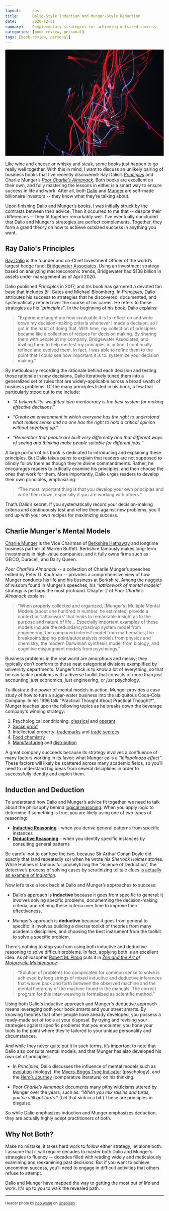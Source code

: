 ```yaml
---
layout:     post
title:      Dalio-Style Induction and Munger-Style Deduction
date:       2020-12-31
summary:    Complementary strategies for achieving outsized success.
categories: [book-review, personal]
tags: [book-review, personal]
---
```


<img src = "/assets/images/hao-wang-pVq6YhmDPtk-unsplash.jpg">

Like wine and cheese or whisky and steak, some books just happen to go really well together. With this in mind, I want to discuss an unlikely pairing of business books that I’ve recently discovered: Ray Dalio’s [_Principles_](https://www.amazon.com/Principles-Life-Work-Ray-Dalio/dp/1501124021/ref=sr_1_1?dchild=1&keywords=principles&qid=1609282164&sr=8-1) and Charlie Munger’s [_Poor Charlie’s Almanack_](https://www.amazon.com/Poor-Charlies-Almanack-Charles-Expanded/dp/1578645018/ref=sr_1_1?dchild=1&keywords=poor+charlie%27s+almanack&qid=1609282200&sr=8-1). Both books are excellent on their own, and fully mastering the lessons in either is a smart way to ensure success in life and work. After all, both [Dalio](https://www.forbes.com/profile/ray-dalio/) and [Munger](https://www.forbes.com/profile/charles-munger/?sh=277fc78d697a) are self-made billionaire investors -- they know what they’re talking about.

Upon finishing Dalio and Munger’s books, I was initially struck by the contrasts between their advice. Then it occurred to me that -- despite their differences -- they fit together remarkably well. I’ve eventually concluded that Dalio and Munger’s strategies are perfect complements. Together, they form a grand theory on how to achieve outsized success in anything you want.

## Ray Dalio's Principles

[Ray Dalio](https://en.wikipedia.org/wiki/Ray_Dalio) is the founder and co-Chief Investment Officer of the world’s largest hedge fund: [Bridgewater Associates](https://en.wikipedia.org/wiki/Bridgewater_Associates). Using an investment strategy based on analyzing macroeconomic trends, Bridgewater had $138 billion in assets under management as of April 2020.

Dalio published _Principles_ in 2017, and his book has garnered a devoted fan base that includes Bill Gates and Michael Bloomberg. In _Principles_, Dalio attributes his success to strategies that he discovered, documented, and systematically refined over the course of his career. He refers to these strategies as his _“principles”_. In the beginning of his book, Dalio explains:

>“Experience taught me how invaluable it is to reflect on and write down my decision-making criteria whenever I made a decision, so I got in the habit of doing that. With time, my collection of principles became like a collection of recipes for decision making. By sharing them with people at my company, Bridgewater Associates, and inviting them to help me test my principles in action, I continually refined and evolved them. In fact, I was able to refine them to the point that I could see how important it is to: systemize your decision making.”

By meticulously recording the rationale behind each decision and testing those rationale in new decisions, Dalio iteratively tuned them into a generalized set of rules that are widely-applicable across a broad swath of business problems. Of the many principles listed in his book, a few that particularly stood out to me include:

* _“A believability-weighted idea meritocracy is the best system for making effective decisions.”_

* _“Create an environment in which everyone has the right to understand what makes sense and no one has the right to hold a critical opinion without speaking up.”_

* _“Remember that people are built very differently and that different ways of seeing and thinking make people suitable for different jobs.”_

A large portion of his book is dedicated to introducing and explaining these principles. But Dalio takes pains to explain that readers are not supposed to blindly follow them as though they’re divine commandments. Rather, he encourages readers to critically examine his principles, and then choose the ones that work for them. More importantly, Dalio urges readers to develop their own principles, emphasizing:

> “The most important thing is that you develop your own principles and write them down, especially if you are working with others.”

That’s Dalio’s secret. If you systematically record your decision-making criteria and continuously test and refine them against new problems, you’ll end up with your own recipes for maximizing success.

## Charlie Munger's Mental Models

[Charlie Munger](https://en.wikipedia.org/wiki/Charlie_Munger) is the Vice Chairman of [Berkshire Hathaway](https://en.wikipedia.org/wiki/Berkshire_Hathaway) and longtime business partner of Warren Buffett. Berkshire famously makes long-term investments in high-value companies, and it fully owns firms such as GEICO, Duracell, and Dairy Queen.

_Poor Charlie’s Almanack_ -- a collection of Charlie Munger’s speeches edited by Peter D. Kaufman -- provides a comprehensive view of how Munger conducts his life and his business at Berkshire. Among the nuggets of wisdom found in Munger’s speeches, his _“latticework of mental models”_ strategy is perhaps the most profound. Chapter 2 of _Poor Charlie’s Almanack_ explains:

> “When properly collected and organized, [Munger’s] Multiple Mental Models (about one hundred in number, he estimates) provide a context or ‘latticework’ that leads to remarkable insight as to the purpose and nature of life… Especially important examples of these models include the redundancy/backup system model from engineering, the compound interest model from mathematics, the breakpoint/tipping-point/autocatalysis models from physics and chemistry, the modern Darwinian synthesis model from biology, and cognitive misjudgment models from psychology.”

Business problems in the real world are amorphous and messy; they typically don’t conform to those neat categorical divisions exemplified by university departments. Munger’s trick is to know a lot of everything, so that he can tackle problems with a diverse toolkit that consists of more than _just_ accounting, _just_ economics, _just_ engineering, or _just_ psychology.

To illustrate the power of mental models in action, Munger provides a case study of how to turn a sugar-water business into the ubiquitous Coca-Cola Company. In his 1996 talk “Practical Thought About Practical Thought?”, Munger touches upon the following topics as he breaks down the beverage company's winning strategy:

1. Psychological conditioning: [classical](https://en.wikipedia.org/wiki/Classical_conditioning) and [operant](https://en.wikipedia.org/wiki/Operant_conditioning)
2. [Social proof](https://en.wikipedia.org/wiki/Social_proof)
3. Intellectual property: [trademarks](https://en.wikipedia.org/wiki/Trademark) and [trade secrecy](https://en.wikipedia.org/wiki/Trade_secret)
4. [Food chemistry](https://en.wikipedia.org/wiki/Food_chemistry)
5. [Manufacturing](https://en.wikipedia.org/wiki/Manufacturing) and [distribution](https://en.wikipedia.org/wiki/Food_distribution)

A great company succeeds because its strategy involves a confluence of many factors working in its favor: what Munger calls a _“lollapalooza effect”_. These factors will likely be scattered across many academic fields, so you’ll need to understand big ideas from several disciplines in order to successfully identify and exploit them.

## Induction and Deduction

To understand how Dalio and Munger’s advice fit together, we need to talk about the philosophy behind [logical reasoning](https://en.wikipedia.org/wiki/Logical_reasoning). When you apply logic to determine if something is true, you are likely using one of two types of reasoning:

* [**Inductive Reasoning**](https://en.wikipedia.org/wiki/Inductive_reasoning) - when you derive general patterns from specific instances
* [**Deductive Reasoning**](https://en.wikipedia.org/wiki/Deductive_reasoning) - when you identify specific instances by consulting general patterns

Be careful not to confuse the two, because Sir Arthur Conan Doyle did exactly that (and repeatedly so) when he wrote his _Sherlock Holmes_ stories. While Holmes is famous for proselytizing the “Science of Deduction”, the detective’s process of solving cases by scrutinizing telltale clues [is actually an example of _induction_](https://fs.blog/2018/05/deductive-inductive-reasoning/).

Now let’s take a look back at Dalio and Munger’s approaches to success:

* Dalio’s approach is **inductive** because it goes from specific to general: it involves solving specific problems, documenting the decision-making criteria, and refining these criteria over time to improve their effectiveness.

* Munger’s approach is **deductive** because it goes from general to specific: it involves building a diverse toolkit of theories from many academic disciplines, and choosing the best instrument from the toolkit to solve a specific problem.

There’s nothing to stop you from using both inductive and deductive reasoning to solve difficult problems. In fact, applying both is an excellent idea. As philosopher [Robert M. Pirsig](https://en.wikipedia.org/wiki/Robert_M._Pirsig) puts it  in [_Zen and the Art of Motorcycle Maintenance_](https://www.amazon.com/Zen-Art-Motorcycle-Maintenance-Inquiry-ebook/dp/B0026772N8/ref=tmm_kin_swatch_0?_encoding=UTF8&qid=1609462627&sr=8-2):

> “Solution of problems too complicated for common sense to solve is achieved by long strings of mixed inductive and deductive inferences that weave back and forth between the observed machine and the mental hierarchy of the machine found in the manuals. The correct program for this inter-weaving is formalized as scientific method.”

Using both Dalio's inductive approach and Munger's deductive approach means leveraging both your book smarts and your street smarts. By knowing theories that other people have already developed, you possess a ready-made set of tools at your disposal. By trying and revising your strategies against specific problems that you encounter, you hone your tools to the point where they’re tailored to your unique personality and circumstances.

And while they never quite put it in such terms, it’s important to note that Dalio also consults mental models, and that Munger has also developed his own set of principles:

* In _Principles_, Dalio discusses the influence of mental models such as [evolution](https://en.wikipedia.org/wiki/Evolution) (biology), the [Myers-Briggs Type Indicator](https://en.wikipedia.org/wiki/Myers–Briggs_Type_Indicator) (psychology), and the [Hero’s Journey](https://en.wikipedia.org/wiki/Hero%27s_journey) (comparative literature) on his thinking.

* _Poor Charlie’s Almanack_ documents many pithy witticisms uttered by Munger over the years, such as: _“When you mix raisins and turds, you’ve still got turds.”_ (Let that sink in a bit.) These are principles in disguise.

So while Dalio emphasizes induction and Munger emphasizes deduction, they are actually highly adept practitioners of both.

## Why Not Both?

Make no mistake: it takes hard work to follow either strategy, let alone both. I assume that it will require decades to master both Dalio and Munger’s strategies to fluency -- decades filled with reading widely and meticulously examining and reexamining past decisions. But if you want to achieve uncommon success, you'll need to engage in difficult activities that others refuse to attempt.

Dalio and Munger have mapped the way to getting the most out of life and work. It's up to you to walk the revealed path.


---
<small>Header photo by <a href="https://unsplash.com/@danranwanghao?utm_source=unsplash&amp;utm_medium=referral&amp;utm_content=creditCopyText">hao wang</a> on <a href="https://unsplash.com/?utm_source=unsplash&amp;utm_medium=referral&amp;utm_content=creditCopyText">Unsplash</a></small>
